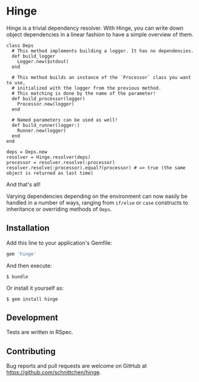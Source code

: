 # Hinge

Hinge is a trivial dependency resolver. With Hinge, you can write down object dependencies
in a linear fashion to have a simple overview of them.

```
class Deps
  # This method implements building a logger. It has no dependencies.
  def build_logger
    Logger.new($stdout)
  end

  # This method builds an instance of the `Processor` class you want to use,
  # initialized with the logger from the previous method.
  # This matching is done by the name of the parameter!
  def build_processor(logger)
    Processor.new(logger)
  end

  # Named parameters can be used as well!
  def build_runner(logger:)
    Runner.new(logger)
  end
end

deps = Deps.new
resolver = Hinge.resolver(deps)
processor = resolver.resolve(:processor)
resolver.resolve(:processor).equal?(processor) # => true (the same object is returned as last time)
```

And that's all!

Varying dependencies depending on the environment can now easily be handled in a number of ways,
ranging from `if/else` or `case` constructs to inheritance or overriding methods of `Deps`.


## Installation

Add this line to your application's Gemfile:

```ruby
gem 'hinge'
```

And then execute:

    $ bundle

Or install it yourself as:

    $ gem install hinge

## Development

Tests are written in RSpec.

## Contributing

Bug reports and pull requests are welcome on GitHub at https://github.com/schnittchen/hinge.
